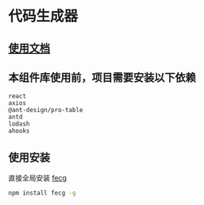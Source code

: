 # 代码生成器

## [使用文档](https://temp-static-domain.jd.com/fecg-docs)

## 本组件库使用前，项目需要安装以下依赖

```
react
axios
@ant-design/pro-table
antd
lodash
ahooks
```

## 使用安装

直接全局安装 [fecg](https://www.npmjs.com/package/fecg)

```sh
npm install fecg -g
```

